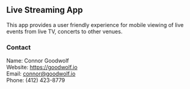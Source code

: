 ## Live Streaming App

This app provides a user friendly experience for mobile viewing of live events from live TV, concerts to other venues.

### Contact

Name: Connor Goodwolf  
Website: https://goodwolf.io  
Email: connor@goodwolf.io  
Phone: (412) 423-8779
